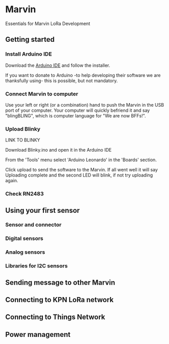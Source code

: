 # Marvin
Essentials for Marvin LoRa Development

## Getting started

### Install Arduino IDE

Download the [Arduino IDE](https://www.arduino.cc/en/Main/Software) and follow the installer. 

If you want to donate to Arduino -to help developing their software we are thanksfully using- this is possible, but not mandatory.

### Connect Marvin to computer

Use your left or right (or a combination) hand to push the Marvin in the USB port of your computer. Your computer will quickly befriend it and say "blingBLING", which is computer language for "We are now BFFs!".

### Upload Blinky

LINK TO BLINKY

Download Blinky.ino and open it in the Arduino IDE

From the 'Tools' menu select 'Arduino Leonardo' in the 'Boards' section.

Click upload to send the software to the Marvin. If all went well it will say Uploading complete and the second LED will blink, if not try uploading again.

### Check RN2483

## Using your first sensor

### Sensor and connector

### Digital sensors

### Analog sensors

### Libraries for I2C sensors

## Sending message to other Marvin

## Connecting to KPN LoRa network

## Connecting to Things Network

## Power management
